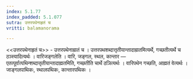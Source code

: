 ```yaml
---
index: 5.1.77
index_padded: 5.1.077
sutra: उत्तरपथेनाहृतं च
vritti: balamanorama

---
```

<<उत्तरपथेनाहृतं च>> - उत्तरपथेनाह्मतं च । उत्तरपथशब्दात्तृतीयान्तादाह्मतमित्यर्थे, गच्छतीत्यर्थे च ठञ्स्यादित्यर्थः । वारिजङ्गलेति । वारि, जङ्गल, स्थल, कान्तार — एतत्पूर्वात्पथिन्शब्दात्तृतीयान्तादाह्मतमिति, गच्छतीति चार्थे ठञित्यर्थः । वारिपथेन गच्छति, आह्मतं वेत्यर्थः । जाङ्गलपाथिकः, स्थालपथिकः, कान्तारपथिकः । 